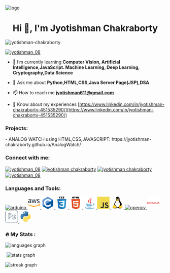 ![logo](https://github.com/jyotishman-chakraborty/jyotishman08/blob/main/1st.gif)
<h1 align="center">Hi 👋, I'm Jyotishman Chakraborty</h1>



<p align="left"> <img src="https://komarev.com/ghpvc/?username=jyotishman-chakraborty&label=Profile%20views&color=0e75b6&style=flat" alt="jyotishman-chakraborty" /> </p>

<p align="left"> <a href="https://twitter.com/jyotishman_08" target="blank"><img src="https://img.shields.io/twitter/follow/jyotishman_08?logo=twitter&style=for-the-badge" alt="jyotishman_08" /></a> </p>

- 🌱 I’m currently learning **Computer Vision, Artificial Intelligence,JavaScript. Machine Learning, Deep Learning, Cryptography,Data Science**

- 💬 Ask me about **Python,HTML,CSS,Java Server Page(JSP),DSA**

- 📫 How to reach me **jyotishman611@gmail.com**

- 📄 Know about my experiences [https://www.linkedin.com/in/jyotishman-chakraborty-451535290/](https://www.linkedin.com/in/jyotishman-chakraborty-451535290/)

<h3 align="left">Projects:</h3>
<p align="left">
- ANALOG WATCH using HTML,CSS,JAVASCRIPT: https://jyotishman-chakraborty.github.io/AnalogWatch/
</p>



<h3 align="left">Connect with me:</h3>
<p align="left">
<a href="https://twitter.com/jyotishman_08" target="blank"><img align="center" src="https://raw.githubusercontent.com/rahuldkjain/github-profile-readme-generator/master/src/images/icons/Social/twitter.svg" alt="jyotishman_08" height="30" width="40" /></a>
<a href="https://linkedin.com/in/jyotishman-chakraborty-451535290" target="blank"><img align="center" src="https://raw.githubusercontent.com/rahuldkjain/github-profile-readme-generator/master/src/images/icons/Social/linked-in-alt.svg" alt="jyotishman chakraborty" height="30" width="40" /></a>
<a href="https://fb.com/Jyotishman.Chakraborty.22" target="blank"><img align="center" src="https://raw.githubusercontent.com/rahuldkjain/github-profile-readme-generator/master/src/images/icons/Social/facebook.svg" alt="jyotishman chakraborty" height="30" width="40" /></a>
<a href="https://instagram.com/jyotishman_08" target="blank"><img align="center" src="https://raw.githubusercontent.com/rahuldkjain/github-profile-readme-generator/master/src/images/icons/Social/instagram.svg" alt="jyotishman_08" height="30" width="40" /></a>
</p>

<h3 align="left">Languages and Tools:</h3>
<p align="left"> <a href="https://www.arduino.cc/" target="_blank" rel="noreferrer"> <img src="https://cdn.worldvectorlogo.com/logos/arduino-1.svg" alt="arduino" width="40" height="40"/> </a> <a href="https://aws.amazon.com" target="_blank" rel="noreferrer"> <img src="https://raw.githubusercontent.com/devicons/devicon/master/icons/amazonwebservices/amazonwebservices-original-wordmark.svg" alt="aws" width="40" height="40"/> </a> <a href="https://www.cprogramming.com/" target="_blank" rel="noreferrer"> <img src="https://raw.githubusercontent.com/devicons/devicon/master/icons/c/c-original.svg" alt="c" width="40" height="40"/> </a> <a href="https://www.w3schools.com/css/" target="_blank" rel="noreferrer"> <img src="https://raw.githubusercontent.com/devicons/devicon/master/icons/css3/css3-original-wordmark.svg" alt="css3" width="40" height="40"/> </a> <a href="https://www.w3.org/html/" target="_blank" rel="noreferrer"> <img src="https://raw.githubusercontent.com/devicons/devicon/master/icons/html5/html5-original-wordmark.svg" alt="html5" width="40" height="40"/> </a> <a href="https://www.java.com" target="_blank" rel="noreferrer"> <img src="https://raw.githubusercontent.com/devicons/devicon/master/icons/java/java-original.svg" alt="java" width="40" height="40"/> </a> <a href="https://developer.mozilla.org/en-US/docs/Web/JavaScript" target="_blank" rel="noreferrer"> <img src="https://raw.githubusercontent.com/devicons/devicon/master/icons/javascript/javascript-original.svg" alt="javascript" width="40" height="40"/> </a> <a href="https://www.linux.org/" target="_blank" rel="noreferrer"> <img src="https://raw.githubusercontent.com/devicons/devicon/master/icons/linux/linux-original.svg" alt="linux" width="40" height="40"/> </a> <a href="https://opencv.org/" target="_blank" rel="noreferrer"> <img src="https://www.vectorlogo.zone/logos/opencv/opencv-icon.svg" alt="opencv" width="40" height="40"/> </a> <a href="https://www.oracle.com/" target="_blank" rel="noreferrer"> <img src="https://raw.githubusercontent.com/devicons/devicon/master/icons/oracle/oracle-original.svg" alt="oracle" width="40" height="40"/> </a> <a href="https://www.photoshop.com/en" target="_blank" rel="noreferrer"> <img src="https://raw.githubusercontent.com/devicons/devicon/master/icons/photoshop/photoshop-line.svg" alt="photoshop" width="40" height="40"/> </a> <a href="https://www.python.org" target="_blank" rel="noreferrer"> <img src="https://raw.githubusercontent.com/devicons/devicon/master/icons/python/python-original.svg" alt="python" width="40" height="40"/> </a> </p>



<h3 align="left">🔥   My Stats :</h3>
<div align="left">
<p><img src="https://github-readme-stats.vercel.app/api/top-langs?username=jyotishman-chakraborty&show_icons=true&locale=en&layout=compact" height="210" alt="languages graph" /></p>

<p>&nbsp;<img src="https://github-readme-stats.vercel.app/api?username=jyotishman-chakraborty&show_icons=true&locale=en" height="200" alt="stats graph"  /></p>

<p><img src="https://github-readme-streak-stats.herokuapp.com/?user=jyotishman-chakraborty&" height="200" alt="streak graph" /></p>
</div>
